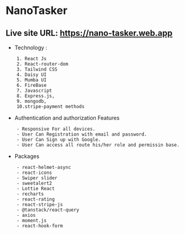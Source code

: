 # NanoTasker

## Live site URL: https://nano-tasker.web.app

- Technology :

```base
    1. React Js
    2. React-router-dom
    3. Tailwind CSS
    4. Daisy UI
    5. Mumba UI
    6. FireBase
    7. Javascript
    8. Express.js,
    9. mongodb,
    10.stripe-payment methods

```

- Authentication and authorization Features

```
    - Responsive For all devices.
    - User Can Registration with email and password.
    - User Can Sign up with Google.
    - User Can access all route his/her role and permissin base.
```

- Packages

```
    - react-helmet-async
    - react-icons
    - Swiper slider
    - sweetalert2
    - Lottie React
    - recharts
    - react-rating
    - react-stripe-js
    - @tanstack/react-query
    - axios
    - moment.js
    - react-hook-form
```
